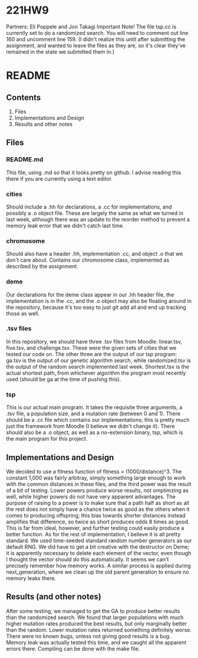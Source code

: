 # 221HW9
Partners: Eli Poppele and Jon Takagi
Important Note!
The file tsp.cc is currently set to do a randomized search.
You will need to comment out line 160 and uncomment line 159.
(I didn't realize this until after submitting the assignment, and wanted to leave the files as they are, so it's clear they've remained in the state we submitted them in.)

# README
## Contents
1. Files
2. Implementations and Design
3. Results and other notes

## Files
### README.md
This file, using .md so that it looks pretty on github. I advise reading this there if you are currently using a text editor.
### cities
Should include a .hh for declarations, a .cc for implementations, and possibly a .o object file. These are largely the same as what we turned in last week, although there was an update to the reorder method to prevent a memory leak error that we didn't catch last time.
### chromosome
Should also have a header .hh, implementation .cc, and object .o that we don't care about. Contains our chromosome class, implemented as described by the assignment.
### deme
Our declarations for the deme class appear in our .hh header file, the implementation is in the .cc, and the .o object may also be floating around in the repository, because it's too easy to just git add all and end up tracking those as well.
### .tsv files
In this repository, we should have three .tsv files from Moodle: linear.tsv, five.tsv, and challenge.tsv. These were the given sets of cities that we tested our code on. The other three are the output of our tsp program: ga.tsv is the output of our genetic algorithm search, while randomized.tsv is the output of the random search implemented last week. Shortest.tsv is the actual shortest path, from whichever algorithm the program most recently used (should be ga at the time of pushing this).
### tsp
This is our actual main program. It takes the requisite three arguments, a .tsv file, a population size, and a mutation rate (between 0 and 1). There should be a .cc file which contains our implementations; this is pretty much just the framework from Moodle (I believe we didn't change it). There should also be a .o object, as well as a no-extension binary, tsp, which is the main program for this project.

## Implementations and Design
We decided to use a fitness function of fitness = (1000/distance)^3. The constant 1,000 was fairly arbitray, simply something large enough to work with the common distances in these files, and the third power was the result of a bit of testing. Lower powers produce worse results, not omptimzing as well, while higher powers do not have very apparent advantages. The purpose of raising to a power is to make sure that a path half as short as all the rest does not simply have a chance twice as good as the others when it comes to producing offspring; this bias towards shorter distances instead amplifies that difference, so twice as short produces odds 8 times as good. This is far from ideal, however, and further testing could easily produce a better function.
As for the rest of implementation, I believe it is all pretty standard. We used time-seeded standard random number generators as our default RNG. We did have to get a bit creative with the destructor on Deme; it is apparently necessary to delete each element of the vector, even though I thought the vector should do this automatically. It seems we can't precisely remember how memory works. A similar process is applied during next_generation, where we clean up the old parent generation to ensure no memory leaks there.

## Results (and other notes)
After some testing, we managed to get the GA to produce better results than the randomized search. We found that larger populations with much higher mutation rates produced the best results, but only marginally better than the random. Lower mutation rates returned something definitely worse.
There were no known bugs, unless not giving good results is a bug. Memory leak was actually tested this time, and we caught all the apparent errors there.
Compiling can be done with the make file.
